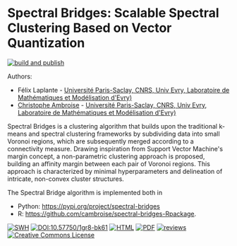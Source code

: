 # Spectral Bridges: Scalable Spectral Clustering Based on Vector Quantization

[![build and publish](https://github.com/computorg/published-202412-ambroise-spectral/actions/workflows/build.yml/badge.svg)](https://github.com/computorg/published-202412-ambroise-spectral/actions/workflows/build.yml)

Authors: 

- Félix Laplante - [Université Paris-Saclay, CNRS, Univ Evry, Laboratoire de Mathématiques et Modélisation d'Evry)](http://www.math-evry.cnrs.fr/)
- [Christophe Ambroise](https://cambroise.github.io/) - [Université Paris-Saclay, CNRS, Univ Evry, Laboratoire de Mathématiques et Modélisation d'Evry)](http://www.math-evry.cnrs.fr/)

Spectral Bridges is a clustering algorithm that  builds upon the traditional k-means and spectral clustering frameworks by subdividing data into small Voronoi regions, which are subsequently merged according to a connectivity measure. Drawing inspiration from Support Vector Machine's margin concept, a non-parametric clustering approach is proposed, building an affinity margin between each pair of Voronoi regions. This approach is characterized by minimal hyperparameters and delineation of intricate, non-convex cluster structures. 

The Spectral Bridge algorithm is implemented both in 

- Python: <https://pypi.org/project/spectral-bridges>
- R: <https://github.com/cambroise/spectral-bridges-Rpackage>.

[![SWH](https://archive.softwareheritage.org/badge/origin/https://github.com/computorg/published-202412-ambroise-spectral/)](https://archive.softwareheritage.org/browse/origin/?origin_url=https://github.com/computorg/published-202412-ambroise-spectral)
[![DOI:10.57750/1gr8-bk61](https://img.shields.io/badge/DOI-10.57750/1gr8--bk61-034E79.svg)](https://doi.org/10.57750/1gr8-bk61)
[![HTML](https://img.shields.io/badge/article-HTML-034E79)](https://computo.sfds.asso.fr/published-202412-ambroise-spectral/)
[![PDF](https://img.shields.io/badge/article-PDF-034E79)](https://computo.sfds.asso.fr/published-202412-ambroise-spectral/published-202412-ambroise-spectral.pdf)
[![reviews](https://img.shields.io/badge/review-report%201-blue)](https://github.com/computorg/published-202412-ambroise-spectral/issues/2)
[![Creative Commons License](https://i.creativecommons.org/l/by/4.0/80x15.png)](http://creativecommons.org/licenses/by/4.0/)
